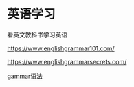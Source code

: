 # 英语学习
看英文教科书学习英语

https://www.englishgrammar101.com/

https://www.englishgrammarsecrets.com/

[gammar语法](grammar/index.md)

